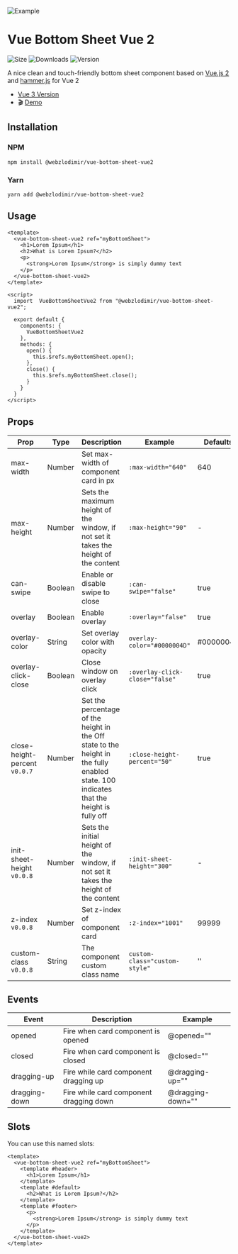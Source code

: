 ![Example](https://bs.vaban.ru/logo.jpg)

# Vue Bottom Sheet Vue 2
![Size](https://img.shields.io/bundlephobia/minzip/@webzlodimir/vue-bottom-sheet-vue2)
![Downloads](https://img.shields.io/npm/dt/@webzlodimir/vue-bottom-sheet-vue2)
![Version](https://img.shields.io/npm/v/@webzlodimir/vue-bottom-sheet-vue2)

A nice clean and touch-friendly bottom sheet component based on [Vue.js 2](https://vuejs.org/) and [hammer.js](https://hammerjs.github.io/) for Vue 2

- [Vue 3 Version](https://github.com/vaban-ru/vue-bottom-sheet)
- :clapper: [Demo](https://bs.vaban.ru/)

## Installation

### NPM

```
npm install @webzlodimir/vue-bottom-sheet-vue2
```

### Yarn

```
yarn add @webzlodimir/vue-bottom-sheet-vue2
```

## Usage

```vue
<template>
  <vue-bottom-sheet-vue2 ref="myBottomSheet">
    <h1>Lorem Ipsum</h1>
    <h2>What is Lorem Ipsum?</h2>
    <p>
      <strong>Lorem Ipsum</strong> is simply dummy text
    </p>
  </vue-bottom-sheet-vue2>
</template>

<script>
  import  VueBottomSheetVue2 from "@webzlodimir/vue-bottom-sheet-vue2";

  export default {
    components: {
      VueBottomSheetVue2
    },
    methods: {
      open() {
        this.$refs.myBottomSheet.open();
      },
      close() {
        this.$refs.myBottomSheet.close();
      }
    }
  }
</script>
```
## Props

| Prop                          | Type    | Description                                                                                                                            | Example                        | Defaults  |
|-------------------------------|---------|----------------------------------------------------------------------------------------------------------------------------------------|--------------------------------|-----------|
| max-width                     | Number  | Set max-width of component card in px                                                                                                  | `:max-width="640"`             | 640       |
| max-height                    | Number  | Sets the maximum height of the window, if not set it takes the height of the content                                                   | `:max-height="90"`             | -         |
| can-swipe                     | Boolean | Enable or disable swipe to close                                                                                                       | `:can-swipe="false"`           | true      |
| overlay                       | Boolean | Enable overlay                                                                                                                         | `:overlay="false"`             | true      |
| overlay-color                 | String  | Set overlay color with opacity                                                                                                         | `overlay-color="#0000004D"`    | #0000004D |
| overlay-click-close           | Boolean | Close window on overlay click                                                                                                          | `:overlay-click-close="false"` | true      |
| close-height-percent `v0.0.7` | Number  | Set the percentage of the height in the Off state to the height in the fully enabled state. 100 indicates that the height is fully off | `:close-height-percent="50"`   | true      |
| init-sheet-height `v0.0.8`    | Number  | Sets the initial height of the window, if not set it takes the height of the content                                                   | `:init-sheet-height="300"`     | -         |
| z-index `v0.0.8`              | Number  | Set z-index of component card                                                                                                          | `:z-index="1001"`              | 99999     |
| custom-class `v0.0.8`         | String  | The component custom class name                                                                                                        | `custom-class="custom-style"`  | ''        |

## Events

| Event         | Description                               | Example               |
|---------------|-------------------------------------------|-----------------------|
| opened        | Fire when card component is opened        | @opened=""            |
| closed        | Fire when card component is closed        | @closed=""            |
| dragging-up   | Fire while card component dragging up     | @dragging-up=""       |
| dragging-down | Fire while card component dragging down   | @dragging-down=""     |

## Slots

You can use this named slots:

```vue
<template>
  <vue-bottom-sheet-vue2 ref="myBottomSheet">
    <template #header>
      <h1>Lorem Ipsum</h1>
    </template>
    <template #default>
      <h2>What is Lorem Ipsum?</h2>
    </template>
    <template #footer>
      <p>
        <strong>Lorem Ipsum</strong> is simply dummy text
      </p>
    </template>
  </vue-bottom-sheet-vue2>
</template>
```
